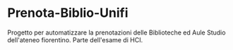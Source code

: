 # Prenota-Biblio-Unifi
Progetto per automatizzare la prenotazioni delle Biblioteche ed Aule Studio dell'ateneo fiorentino. Parte dell'esame di HCI.
